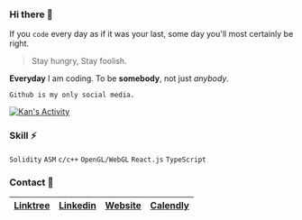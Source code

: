 ### Hi there 👋

If you `code` every day as if it was your last, some day you'll most certainly be right.

> Stay hungry, Stay foolish.

**Everyday** I am coding. To be **somebody**, not just _anybody_.

```
Github is my only social media.
```

[![Kan's Activity](https://github-readme-stats.vercel.app/api?username=TalentDevelopment&theme=graywhite)](https://github.com/TalentDevelopment/github-readme-stats)

### Skill ⚡

`Solidity` `ASM` `c/c++` `OpenGL/WebGL` `React.js` `TypeScript`

### Contact 💖

| [Linktree](https://linktr.ee/talentdevelopment) | [Linkedin](https://www.linkedin.com/in/kan-smith-747b461b1/) | [Website](https://talentdevelopment.dev/) | [Calendly](https://calendly.com/kan-talentdevelopment/meet) |
|--------------------------------------|------------------------------------------------------|--------------------------------|---------------------------------------------------|

<!--
**maAPPsDEV/maAPPsDEV** is a ✨ _special_ ✨ repository because its `README.md` (this file) appears on your GitHub profile.

Here are some ideas to get you started:

- 🔭 I’m currently working on ...
- 🌱 I’m currently learning ...
- 👯 I’m looking to collaborate on ...
- 🤔 I’m looking for help with ...
- 💬 Ask me about ...
- 📫 How to reach me: ...
- 😄 Pronouns: ...
- ⚡ Fun fact: ...
-->
